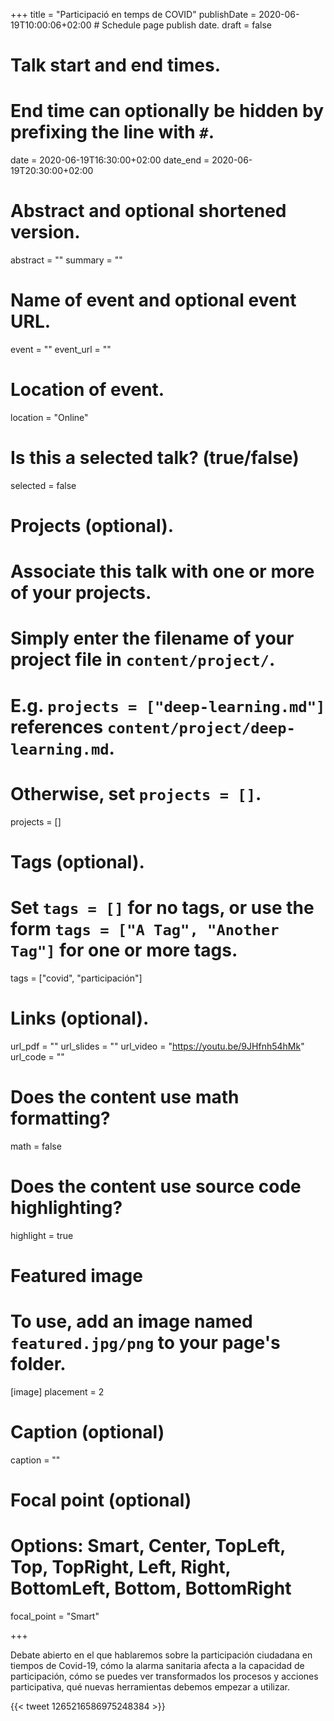 +++
title = "Participació en temps de COVID"
publishDate = 2020-06-19T10:00:06+02:00  # Schedule page publish date.
draft = false

# Talk start and end times.
#   End time can optionally be hidden by prefixing the line with `#`.
date = 2020-06-19T16:30:00+02:00
date_end = 2020-06-19T20:30:00+02:00

# Abstract and optional shortened version.
abstract = ""
summary = ""

# Name of event and optional event URL.
event = ""
event_url = ""

# Location of event.
location = "Online"

# Is this a selected talk? (true/false)
selected = false

# Projects (optional).
#   Associate this talk with one or more of your projects.
#   Simply enter the filename of your project file in `content/project/`.
#   E.g. `projects = ["deep-learning.md"]` references `content/project/deep-learning.md`.
#   Otherwise, set `projects = []`.
projects = []

# Tags (optional).
#   Set `tags = []` for no tags, or use the form `tags = ["A Tag", "Another Tag"]` for one or more tags.
tags = ["covid", "participación"]

# Links (optional).
url_pdf = ""
url_slides = ""
url_video = "https://youtu.be/9JHfnh54hMk"
url_code = ""

# Does the content use math formatting?
math = false

# Does the content use source code highlighting?
highlight = true

# Featured image
# To use, add an image named `featured.jpg/png` to your page's folder.
[image]
  placement = 2
  # Caption (optional)
  caption = ""

  # Focal point (optional)
  # Options: Smart, Center, TopLeft, Top, TopRight, Left, Right, BottomLeft, Bottom, BottomRight
  focal_point = "Smart"

+++

Debate abierto en el que hablaremos sobre la participación ciudadana en tiempos de Covid-19, cómo la alarma sanitaria afecta a la capacidad de participación, cómo se puedes ver transformados los procesos y acciones participativa, qué nuevas herramientas debemos empezar a utilizar.

{{< tweet 1265216586975248384 >}}